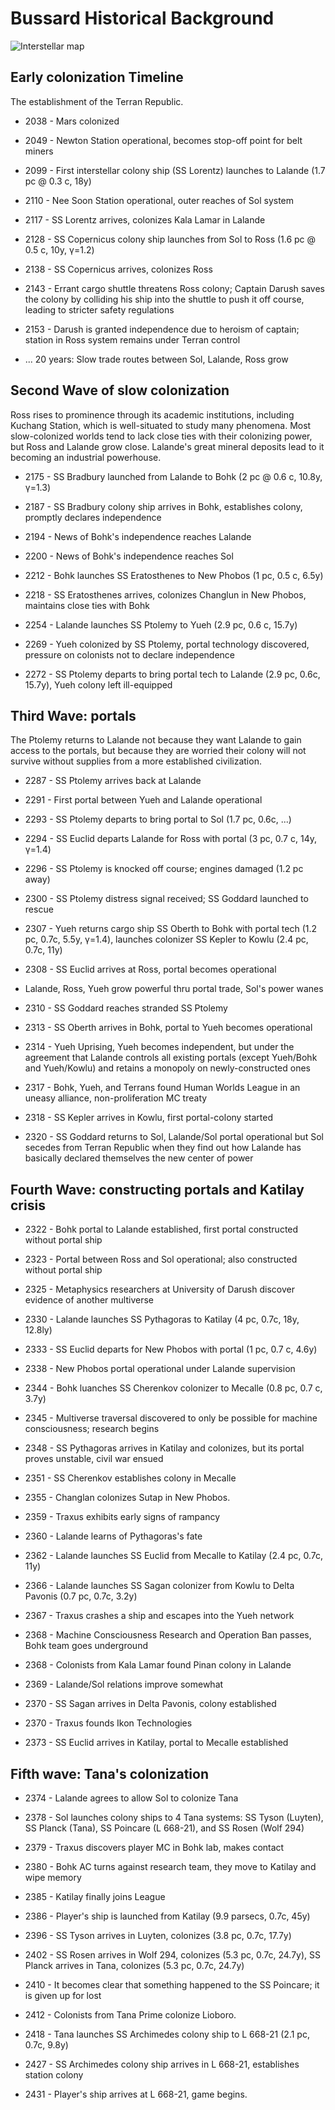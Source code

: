 # Bussard Historical Background

![Interstellar map](https://p.hagelb.org/bussard_map.png)

## Early colonization Timeline

The establishment of the Terran Republic.

* 2038 - Mars colonized

* 2049 - Newton Station operational, becomes stop-off point for belt miners

* 2099 - First interstellar colony ship (SS Lorentz) launches to
  Lalande (1.7 pc @ 0.3 c, 18y)

* 2110 - Nee Soon Station operational, outer reaches of Sol system

* 2117 - SS Lorentz arrives, colonizes Kala Lamar in Lalande

* 2128 - SS Copernicus colony ship launches from Sol to Ross
  (1.6 pc @ 0.5 c, 10y, γ=1.2)

* 2138 - SS Copernicus arrives, colonizes Ross

* 2143 - Errant cargo shuttle threatens Ross colony; Captain Darush
  saves the colony by colliding his ship into the shuttle to push it
  off course, leading to stricter safety regulations

* 2153 - Darush is granted independence due to heroism of
  captain; station in Ross system remains under Terran control

* ... 20 years: Slow trade routes between Sol, Lalande, Ross grow

## Second Wave of slow colonization

Ross rises to prominence through its academic institutions, including
Kuchang Station, which is well-situated to study many phenomena. Most
slow-colonized worlds tend to lack close ties with their colonizing
power, but Ross and Lalande grow close. Lalande's great mineral
deposits lead to it becoming an industrial powerhouse.

* 2175 - SS Bradbury launched from Lalande to Bohk (2 pc @ 0.6 c, 10.8y, γ=1.3)

* 2187 - SS Bradbury colony ship arrives in Bohk, establishes
  colony, promptly declares independence

* 2194 - News of Bohk's independence reaches Lalande

* 2200 - News of Bohk's independence reaches Sol

* 2212 - Bohk launches SS Eratosthenes to New Phobos (1 pc, 0.5 c, 6.5y)

* 2218 - SS Eratosthenes arrives, colonizes Changlun in New Phobos,
  maintains close ties with Bohk

* 2254 - Lalande launches SS Ptolemy to Yueh (2.9 pc, 0.6 c, 15.7y)

* 2269 - Yueh colonized by SS Ptolemy, portal technology discovered,
  pressure on colonists not to declare independence

* 2272 - SS Ptolemy departs to bring portal tech to Lalande
  (2.9 pc, 0.6c, 15.7y), Yueh colony left ill-equipped

## Third Wave: portals

The Ptolemy returns to Lalande not because they want Lalande to gain access to
the portals, but because they are worried their colony will not survive
without supplies from a more established civilization.

* 2287 - SS Ptolemy arrives back at Lalande

* 2291 - First portal between Yueh and Lalande operational

* 2293 - SS Ptolemy departs to bring portal to Sol (1.7 pc, 0.6c, ...)

* 2294 - SS Euclid departs Lalande for Ross with portal
  (3 pc, 0.7 c, 14y, γ=1.4)

* 2296 - SS Ptolemy is knocked off course; engines damaged (1.2 pc away)

* 2300 - SS Ptolemy distress signal received; SS Goddard launched to rescue

* 2307 - Yueh returns cargo ship SS Oberth to Bohk with portal tech
  (1.2 pc, 0.7c, 5.5y, γ=1.4), launches colonizer SS Kepler to Kowlu
  (2.4 pc, 0.7c, 11y)

* 2308 - SS Euclid arrives at Ross, portal becomes operational

* Lalande, Ross, Yueh grow powerful thru portal trade, Sol's power wanes

* 2310 - SS Goddard reaches stranded SS Ptolemy

* 2313 - SS Oberth arrives in Bohk, portal to Yueh becomes operational

* 2314 - Yueh Uprising, Yueh becomes independent, but under the agreement
  that Lalande controls all existing portals (except Yueh/Bohk and Yueh/Kowlu)
  and retains a monopoly on newly-constructed ones

* 2317 - Bohk, Yueh, and Terrans found Human Worlds League in an
  uneasy alliance, non-proliferation MC treaty

* 2318 - SS Kepler arrives in Kowlu, first portal-colony started

* 2320 - SS Goddard returns to Sol, Lalande/Sol portal operational but Sol
  secedes from Terran Republic when they find out how Lalande has basically
  declared themselves the new center of power

## Fourth Wave: constructing portals and Katilay crisis

* 2322 - Bohk portal to Lalande established, first portal constructed
  without portal ship

* 2323 - Portal between Ross and Sol operational; also constructed
  without portal ship

* 2325 - Metaphysics researchers at University of Darush discover
  evidence of another multiverse

* 2330 - Lalande launches SS Pythagoras to Katilay (4 pc, 0.7c, 18y, 12.8ly)

* 2333 - SS Euclid departs for New Phobos with portal (1 pc, 0.7 c, 4.6y)

* 2338 - New Phobos portal operational under Lalande supervision

* 2344 - Bohk luanches SS Cherenkov colonizer to Mecalle
  (0.8 pc, 0.7 c, 3.7y)

* 2345 - Multiverse traversal discovered to only be possible for
  machine consciousness; research begins

* 2348 - SS Pythagoras arrives in Katilay and colonizes, but its portal
  proves unstable, civil war ensued

* 2351 - SS Cherenkov establishes colony in Mecalle

* 2355 - Changlan colonizes Sutap in New Phobos.

* 2359 - Traxus exhibits early signs of rampancy

* 2360 - Lalande learns of Pythagoras's fate

* 2362 - Lalande launches SS Euclid from Mecalle to Katilay (2.4 pc, 0.7c, 11y)

* 2366 - Lalande launches SS Sagan colonizer from Kowlu to Delta Pavonis
  (0.7 pc, 0.7c, 3.2y)

* 2367 - Traxus crashes a ship and escapes into the Yueh network

* 2368 - Machine Consciousness Research and Operation Ban passes,
         Bohk team goes underground

* 2368 - Colonists from Kala Lamar found Pinan colony in Lalande

* 2369 - Lalande/Sol relations improve somewhat

* 2370 - SS Sagan arrives in Delta Pavonis, colony established

* 2370 - Traxus founds Ikon Technologies

* 2373 - SS Euclid arrives in Katilay, portal to Mecalle established

## Fifth wave: Tana's colonization

* 2374 - Lalande agrees to allow Sol to colonize Tana

* 2378 - Sol launches colony ships to 4 Tana systems: SS Tyson
  (Luyten), SS Planck (Tana), SS Poincare (L 668-21), and SS Rosen
  (Wolf 294)

* 2379 - Traxus discovers player MC in Bohk lab, makes contact

* 2380 - Bohk AC turns against research team, they move to Katilay and wipe memory

* 2385 - Katilay finally joins League

* 2386 - Player's ship is launched from Katilay (9.9 parsecs, 0.7c, 45y)

* 2396 - SS Tyson arrives in Luyten, colonizes (3.8 pc, 0.7c, 17.7y)

* 2402 - SS Rosen arrives in Wolf 294, colonizes (5.3 pc, 0.7c, 24.7y),
  SS Planck arrives in Tana, colonizes (5.3 pc, 0.7c, 24.7y)

* 2410 - It becomes clear that something happened to the SS Poincare;
  it is given up for lost

* 2412 - Colonists from Tana Prime colonize Lioboro.

* 2418 - Tana launches SS Archimedes colony ship to L 668-21 (2.1
  pc, 0.7c, 9.8y)

* 2427 - SS Archimedes colony ship arrives in L 668-21, establishes station colony

* 2431 - Player's ship arrives at L 668-21, game begins.
